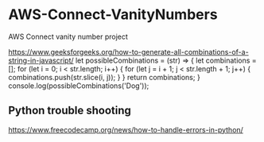 # AWS-Connect-VanityNumbers
AWS Connect vanity number project

https://www.geeksforgeeks.org/how-to-generate-all-combinations-of-a-string-in-javascript/
let possibleCombinations = (str) => {
	let combinations = [];
	for (let i = 0; i < str.length; i++) {
		for (let j = i + 1; j < str.length + 1; j++) {
			combinations.push(str.slice(i, j));
		}
	}
	return combinations;
}
console.log(possibleCombinations('Dog'));


## Python trouble shooting
https://www.freecodecamp.org/news/how-to-handle-errors-in-python/
